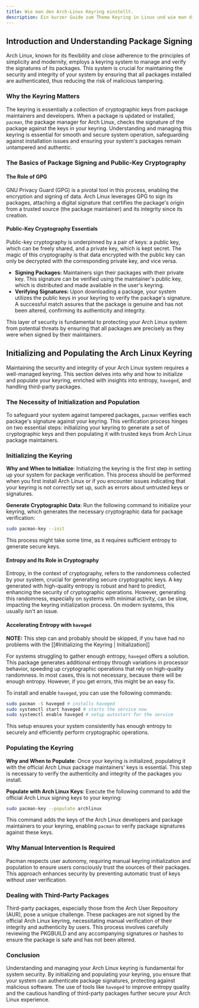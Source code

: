 ```yaml
---
title: Wie man den Arch-Linux Keyring einstellt.
description: Ein kurzer Guide zum Thema Keyring in Linux und wie man die Echtheit von Softwarepacketen verifizieren kann. 
---
```

## Introduction and Understanding Package Signing

Arch Linux, known for its flexibility and close adherence to the principles of simplicity and modernity, employs a keyring system to manage and verify the signatures of its packages. This system is crucial for maintaining the security and integrity of your system by ensuring that all packages installed are authenticated, thus reducing the risk of malicious tampering.

### Why the Keyring Matters

The keyring is essentially a collection of cryptographic keys from package maintainers and developers. When a package is updated or installed, `pacman`, the package manager for Arch Linux, checks the signature of the package against the keys in your keyring. Understanding and managing this keyring is essential for smooth and secure system operation, safeguarding against installation issues and ensuring your system's packages remain untampered and authentic.

### The Basics of Package Signing and Public-Key Cryptography

#### The Role of GPG

GNU Privacy Guard (GPG) is a pivotal tool in this process, enabling the encryption and signing of data. Arch Linux leverages GPG to sign its packages, attaching a digital signature that certifies the package's origin from a trusted source (the package maintainer) and its integrity since its creation.

#### Public-Key Cryptography Essentials

Public-key cryptography is underpinned by a pair of keys: a public key, which can be freely shared, and a private key, which is kept secret. The magic of this cryptography is that data encrypted with the public key can only be decrypted with the corresponding private key, and vice versa.

- **Signing Packages:** Maintainers sign their packages with their private key. This signature can be verified using the maintainer's public key, which is distributed and made available in the user's keyring.
- **Verifying Signatures:** Upon downloading a package, your system utilizes the public keys in your keyring to verify the package's signature. A successful match assures that the package is genuine and has not been altered, confirming its authenticity and integrity.

This layer of security is fundamental to protecting your Arch Linux system from potential threats by ensuring that all packages are precisely as they were when signed by their maintainers.

## Initializing and Populating the Arch Linux Keyring

Maintaining the security and integrity of your Arch Linux system requires a well-managed keyring. This section delves into why and how to initialize and populate your keyring, enriched with insights into entropy, `haveged`, and handling third-party packages.

### The Necessity of Initialization and Population

To safeguard your system against tampered packages, `pacman` verifies each package's signature against your keyring. This verification process hinges on two essential steps: initializing your keyring to generate a set of cryptographic keys and then populating it with trusted keys from Arch Linux package maintainers.

### Initializing the Keyring

**Why and When to Initialize**: Initializing the keyring is the first step in setting up your system for package verification. This process should be performed when you first install Arch Linux or if you encounter issues indicating that your keyring is not correctly set up, such as errors about untrusted keys or signatures.

**Generate Cryptographic Data**: Run the following command to initialize your keyring, which generates the necessary cryptographic data for package verification:

```bash
sudo pacman-key --init
```

This process might take some time, as it requires sufficient entropy to generate secure keys.

#### Entropy and Its Role in Cryptography

Entropy, in the context of cryptography, refers to the randomness collected by your system, crucial for generating secure cryptographic keys. A key generated with high-quality entropy is robust and hard to predict, enhancing the security of cryptographic operations. However, generating this randomness, especially on systems with minimal activity, can be slow, impacting the keyring initialization process. On modern systems, this usually isn't an issue.

#### Accelerating Entropy with `haveged`

**NOTE:** This step can and probably should be skipped, if you have had no problems with the [[#Initializing the Keyring | Initialization]]

For systems struggling to gather enough entropy, `haveged` offers a solution. This package generates additional entropy through variations in processor behavior, speeding up cryptographic operations that rely on high-quality randomness. In most cases, this is not necessary, because there will be enough entropy. However, if you get errors, this might be an easy fix.

To install and enable `haveged`, you can use the following commands:

```bash
sudo pacman -S haveged # installs haveged
sudo systemctl start haveged # starts the service now
sudo systemctl enable haveged # setup autostart for the service
```


This setup ensures your system consistently has enough entropy to securely and efficiently perform cryptographic operations.

### Populating the Keyring

**Why and When to Populate**: Once your keyring is initialized, populating it with the official Arch Linux package maintainers' keys is essential. This step is necessary to verify the authenticity and integrity of the packages you install.

**Populate with Arch Linux Keys**: Execute the following command to add the official Arch Linux signing keys to your keyring:

```bash
sudo pacman-key --populate archlinux
```

This command adds the keys of the Arch Linux developers and package maintainers to your keyring, enabling `pacman` to verify package signatures against these keys.


### Why Manual Intervention Is Required

Pacman respects user autonomy, requiring manual keyring initialization and population to ensure users consciously trust the sources of their packages. This approach enhances security by preventing automatic trust of keys without user verification.

### Dealing with Third-Party Packages

Third-party packages, especially those from the Arch User Repository (AUR), pose a unique challenge. These packages are not signed by the official Arch Linux keyring, necessitating manual verification of their integrity and authenticity by users. This process involves carefully reviewing the PKGBUILD and any accompanying signatures or hashes to ensure the package is safe and has not been altered.

### Conclusion

Understanding and managing your Arch Linux keyring is fundamental for system security. By initializing and populating your keyring, you ensure that your system can authenticate package signatures, protecting against malicious software. The use of tools like `haveged` to improve entropy quality and the cautious handling of third-party packages further secure your Arch Linux experience.